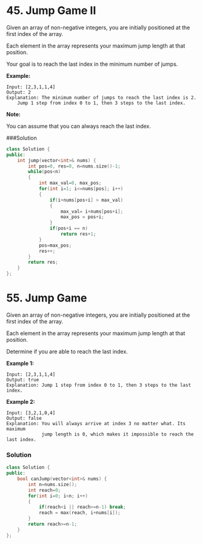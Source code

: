 # 45. Jump Game II

Given an array of non-negative integers, you are initially positioned at the first index of the array.

Each element in the array represents your maximum jump length at that position.

Your goal is to reach the last index in the minimum number of jumps.

**Example:**

```
Input: [2,3,1,1,4]
Output: 2
Explanation: The minimum number of jumps to reach the last index is 2.
    Jump 1 step from index 0 to 1, then 3 steps to the last index.
```

**Note:**

You can assume that you can always reach the last index.

###Solution

```c++
class Solution {
public:
    int jump(vector<int>& nums) {
        int pos=0, res=0, n=nums.size()-1;
        while(pos<n)
        {
            int max_val=0, max_pos;
            for(int i=1; i<=nums[pos]; i++)
            {
                if(i+nums[pos+i] > max_val)
                {
                    max_val= i+nums[pos+i];
                    max_pos = pos+i;
                }
                if(pos+i == n)
                    return res+1;
            }
            pos=max_pos;
            res++;
        }
        return res;
    }
};
```



# 55. Jump Game

Given an array of non-negative integers, you are initially positioned at the first index of the array.

Each element in the array represents your maximum jump length at that position.

Determine if you are able to reach the last index.

**Example 1:**

```
Input: [2,3,1,1,4]
Output: true
Explanation: Jump 1 step from index 0 to 1, then 3 steps to the last index.
```

**Example 2:**

```
Input: [3,2,1,0,4]
Output: false
Explanation: You will always arrive at index 3 no matter what. Its maximum
             jump length is 0, which makes it impossible to reach the last index.
```



### Solution

```c++
class Solution {
public:
    bool canJump(vector<int>& nums) {
        int n=nums.size();
        int reach=0;
        for(int i=0; i<n; i++)
        {
            if(reach<i || reach>=n-1) break;
            reach = max(reach, i+nums[i]);
        }
        return reach>=n-1;
    }
};
```

